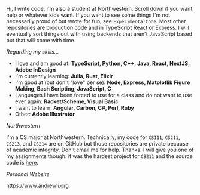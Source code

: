 Hi, I write code. I'm also a student at Northwestern. Scroll down if you want help or whatever kids want. If you want to see some things I'm not necessarily proud of but wrote for fun, see `ExperimentalCode`. Most other repositories are production code and in TypeScript React or Express. I will eventually sort things out with using backends that aren't JavaScript based but that will come with time.

_Regarding my skills..._

- I love and am good at: **TypeScript, Python, C++, Java, React, NextJS, Adobe InDesign**
- I'm currently learning: **Julia, Rust, Elixir**
- I'm good at (but don't "love" per se): **Node, Express, Matplotlib Figure Making, Bash Scripting, JavaScript, C**
- Languages I have been forced to use for a class and do not want to use ever again: **Racket/Scheme, Visual Basic**
- I want to learn: **Angular, Carbon, C#, Perl, Ruby**
- Other: **Adobe Illustrator**

_Northwestern_

I'm a CS major at Northwestern. Technically, my code for `CS111`, `CS211`, `CS213`, and `CS214` are on GitHub but those repositories are private because of academic integrity. Don't email me for help. Thanks. I will give you one of my assignments though: it was the hardest project for `CS211` and the source code is [here](https://www.youtube.com/watch?v=dQw4w9WgXcQ).

_Personal Website_

https://www.andrewli.org
